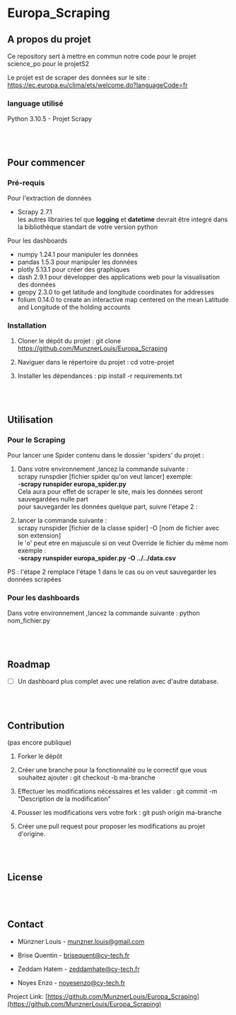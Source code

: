 # Europa_Scraping


## A propos du projet

Ce repository sert à mettre en commun notre code pour le projet science_po pour le projetS2

Le projet est de scraper des données sur le site : https://ec.europa.eu/clima/ets/welcome.do?languageCode=fr


### language utilisé

Python 3.10.5 - Projet Scrapy


<br><br>
<!-- GETTING STARTED -->
## Pour commencer

### Pré-requis

Pour l'extraction de données
- Scrapy 2.7.1  
les autres librairies tel que **logging** et **datetime** devrait être integré dans la bibliothèque standart de votre version python  

Pour les dashboards
- numpy 1.24.1 pour manipuler les données
- pandas 1.5.3 pour manipuler les données
- plotly 5.13.1 pour créer des graphiques
- dash 2.9.1 pour développer des applications web pour la visualisation des données
- geopy 2.3.0 to get latitude and longitude coordinates for addresses 
- folium 0.14.0 to create an interactive map centered on the mean Latitude and Longitude of the holding accounts

### Installation

1. Cloner le dépôt du projet : git clone https://github.com/MunznerLouis/Europa_Scraping

2. Naviguer dans le répertoire du projet : cd votre-projet

3. Installer les dépendances : pip install -r requirements.txt


<br><br>
<!-- USAGE EXAMPLES -->
## Utilisation
### Pour le Scraping
Pour lancer une Spider contenu dans le dossier 'spiders' du projet :    
  
1. Dans votre environnement ,lancez la commande suivante :  
scrapy runspdier [fichier spider qu'on veut lancer] exemple:  
-**scrapy runspider europa_spider.py**  
Cela aura pour effet de scraper le site, mais les données seront sauvegardées nulle part  
pour sauvegarder les données quelque part, suivre l'étape 2 : 

2. lancer la commande suivante :   
scrapy runspider [fichier de la classe spider] -O [nom de fichier avec son extension]  
le 'o' peut etre en majuscule si on veut Override le fichier du même nom  
exemple :  
-**scrapy runspider europa_spider.py -O ../../data.csv**    
  
PS : l'étape 2 remplace l'étape 1 dans le cas ou on veut sauvegarder les données scrapées  

### Pour les dashboards
Dans votre environnement ,lancez la commande suivante :
python nom_fichier.py

<br><br>
<!-- ROADMAP -->
## Roadmap

- [ ] Un dashboard plus complet avec une relation avec d'autre database.



<br><br>
<!-- CONTRIBUTING -->
## Contribution
(pas encore publique)

1. Forker le dépôt

2. Créer une branche pour la fonctionnalité ou le correctif que vous souhaitez ajouter : git checkout -b ma-branche
 
3. Effectuer les modifications nécessaires et les valider : git commit -m "Description de la modification"

4. Pousser les modifications vers votre fork : git push origin ma-branche

5. Créer une pull request pour proposer les modifications au projet d'origine.



<br><br>
<!-- LICENSE -->
## License



<br><br>
<!-- CONTACT -->
## Contact

- Münzner Louis - munzner.louis@gmail.com 

- Brise Quentin - brisequent@cy-tech.fr 

- Zeddam Hatem - zeddamhate@cy-tech.fr  

- Noyes Enzo - noyesenzo@cy-tech.fr  

Project Link: [https://github.com/MunznerLouis/Europa_Scraping](https://github.com/MunznerLouis/Europa_Scraping)


